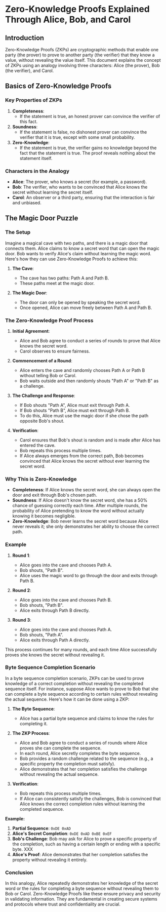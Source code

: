 # Zero-Knowledge Proofs Explained Through Alice, Bob, and Carol

## Introduction

Zero-Knowledge Proofs (ZKPs) are cryptographic methods that enable one party (the prover) to prove to another party (the verifier) that they know a value, without revealing the value itself. This document explains the concept of ZKPs using an analogy involving three characters: Alice (the prover), Bob (the verifier), and Carol.

## Basics of Zero-Knowledge Proofs

### Key Properties of ZKPs

1. **Completeness**:
   - If the statement is true, an honest prover can convince the verifier of this fact.
2. **Soundness**:
   - If the statement is false, no dishonest prover can convince the verifier that it is true, except with some small probability.
3. **Zero-Knowledge**:
   - If the statement is true, the verifier gains no knowledge beyond the fact that the statement is true. The proof reveals nothing about the statement itself.

### Characters in the Analogy

- **Alice**: The prover, who knows a secret (for example, a password).
- **Bob**: The verifier, who wants to be convinced that Alice knows the secret without learning the secret itself.
- **Carol**: An observer or a third party, ensuring that the interaction is fair and unbiased.

## The Magic Door Puzzle

### The Setup

Imagine a magical cave with two paths, and there is a magic door that connects them. Alice claims to know a secret word that can open the magic door. Bob wants to verify Alice's claim without learning the magic word. Here's how they can use Zero-Knowledge Proofs to achieve this:

1. **The Cave**:
    - The cave has two paths: Path A and Path B.
    - These paths meet at the magic door.
    
2. **The Magic Door**:
    - The door can only be opened by speaking the secret word.
    - Once opened, Alice can move freely between Path A and Path B.

### The Zero-Knowledge Proof Process

1. **Initial Agreement**:
   - Alice and Bob agree to conduct a series of rounds to prove that Alice knows the secret word.
   - Carol observes to ensure fairness.

2. **Commencement of a Round**:
   - Alice enters the cave and randomly chooses Path A or Path B without telling Bob or Carol.
   - Bob waits outside and then randomly shouts "Path A" or "Path B" as a challenge.

3. **The Challenge and Response**:
   - If Bob shouts "Path A", Alice must exit through Path A.
   - If Bob shouts "Path B", Alice must exit through Path B.
   - To do this, Alice must use the magic door if she chose the path opposite Bob's shout.

4. **Verification**:
   - Carol ensures that Bob's shout is random and is made after Alice has entered the cave.
   - Bob repeats this process multiple times.
   - If Alice always emerges from the correct path, Bob becomes convinced that Alice knows the secret without ever learning the secret word.

### Why This is Zero-Knowledge

- **Completeness**: If Alice knows the secret word, she can always open the door and exit through Bob's chosen path.
- **Soundness**: If Alice doesn't know the secret word, she has a 50% chance of guessing correctly each time. After multiple rounds, the probability of Alice pretending to know the word without actually knowing it becomes negligible.
- **Zero-Knowledge**: Bob never learns the secret word because Alice never reveals it; she only demonstrates her ability to choose the correct path.

### Example

1. **Round 1**:
   - Alice goes into the cave and chooses Path A.
   - Bob shouts, "Path B".
   - Alice uses the magic word to go through the door and exits through Path B.
   
2. **Round 2**:
   - Alice goes into the cave and chooses Path B.
   - Bob shouts, "Path B".
   - Alice exits through Path B directly.

3. **Round 3**:
   - Alice goes into the cave and chooses Path A.
   - Bob shouts, "Path A".
   - Alice exits through Path A directly.

This process continues for many rounds, and each time Alice successfully proves she knows the secret without revealing it.

### Byte Sequence Completion Scenario

In a byte sequence completion scenario, ZKPs can be used to prove knowledge of a correct completion without revealing the completed sequence itself. For instance, suppose Alice wants to prove to Bob that she can complete a byte sequence according to certain rules without revealing the actual sequence. Here's how it can be done using a ZKP:

1. **The Byte Sequence**:
    - Alice has a partial byte sequence and claims to know the rules for completing it.
    
2. **The ZKP Process**:
    - Alice and Bob agree to conduct a series of rounds where Alice proves she can complete the sequence.
    - In each round, Alice secretly completes the byte sequence.
    - Bob provides a random challenge related to the sequence (e.g., a specific property the completion must satisfy).
    - Alice demonstrates that her completion satisfies the challenge without revealing the actual sequence.
    
3. **Verification**:
    - Bob repeats this process multiple times.
    - If Alice can consistently satisfy the challenges, Bob is convinced that Alice knows the correct completion rules without learning the completed sequence.

**Example:**

1. **Partial Sequence**: `0xDE 0xAD`
2. **Alice's Secret Completion**: `0xDE 0xAD 0xBE 0xEF`
3. **Bob's Challenge**: Bob may ask for Alice to prove a specific property of the completion, such as having a certain length or ending with a specific byte.  XXX
4. **Alice's Proof**: Alice demonstrates that her completion satisfies the property without revealing it entirely.

### Conclusion

In this analogy, Alice repeatedly demonstrates her knowledge of the secret word or the rules for completing a byte sequence without revealing them to Bob or Carol. Zero-Knowledge Proofs like these ensure privacy and security in validating information. They are fundamental in creating secure systems and protocols where trust and confidentiality are crucial.
